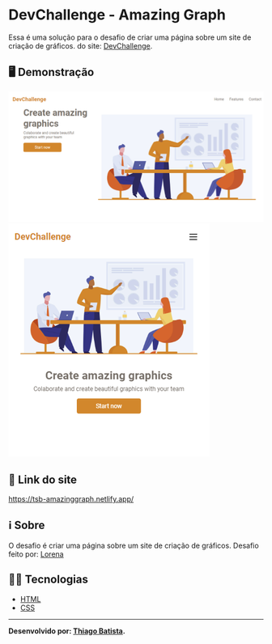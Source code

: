 # DevChallenge - Amazing Graph

Essa é uma solução para o desafio de criar uma página sobre um site de criação de gráficos. do site: [DevChallenge](https://www.devchallenge.com.br/).

## 🖥️ Demonstração

![](./capa-desktop.png)
![](./capa-mobile.png)

## 🔗 Link do site

https://tsb-amazinggraph.netlify.app/

## ℹ️ Sobre

O desafio é criar uma página sobre um site de criação de gráficos. Desafio feito por: [Lorena](https://github.com/Lorenalgm)

## 👨‍💻 Tecnologias

- [HTML](https://developer.mozilla.org/pt-BR/docs/Web/HTML)
- [CSS](https://developer.mozilla.org/pt-BR/docs/Web/CSS)

---

**Desenvolvido por: [Thiago Batista](https://github.com/ThiagoSantosBatista/).**
